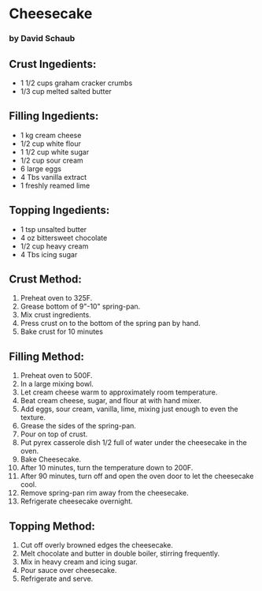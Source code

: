 # Cheesecake
### by David Schaub

## Crust Ingedients:
- 1 1/2 cups   graham cracker crumbs
- 1/3 cup      melted salted butter

## Filling Ingedients: 
- 1 kg        cream cheese
- 1/2 cup     white flour
- 1 1/2 cup   white sugar
- 1/2 cup     sour cream
- 6           large eggs
- 4 Tbs       vanilla extract
- 1           freshly reamed lime

## Topping Ingedients:
- 1 tsp       unsalted butter
- 4 oz        bittersweet chocolate
- 1/2 cup     heavy cream
- 4 Tbs       icing sugar

## Crust Method:
1. Preheat oven to 325F.
2. Grease bottom of 9"-10" spring-pan.
3. Mix crust ingredients.
4. Press crust on to the bottom of the spring pan by hand.
5. Bake crust for 10 minutes

## Filling Method:
1.  Preheat oven to 500F.
2.  In a large mixing bowl.
3.  Let cream cheese warm to approximately room temperature.
4.  Beat cream cheese, sugar, and flour at with hand mixer.
5.  Add eggs, sour cream, vanilla, lime, mixing just enough to even the texture.
6.  Grease the sides of the spring-pan.
7.  Pour on top of crust.
8.  Put pyrex casserole dish 1/2 full of water under the cheesecake in the oven.
9.  Bake Cheesecake.
10. After 10 minutes, turn the temperature down to 200F.
11. After 90 minutes, turn off and open the oven door to let the cheesecake cool.
12. Remove spring-pan rim away from the cheesecake.
13. Refrigerate cheesecake overnight.

## Topping Method:
1. Cut off overly browned edges the cheesecake.
2. Melt chocolate and butter in double boiler, stirring frequently.
3. Mix in heavy cream and icing sugar.
4. Pour sauce over cheesecake.
5. Refrigerate and serve.
